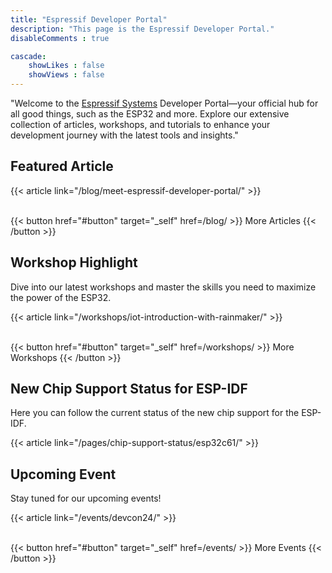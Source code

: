```yaml
---
title: "Espressif Developer Portal"
description: "This page is the Espressif Developer Portal."
disableComments : true

cascade:
    showLikes : false
    showViews : false
---
```


"Welcome to the [Espressif Systems](https://espressif.com/) Developer Portal—your official hub for all good things, such as the ESP32 and more. Explore our extensive collection of articles, workshops, and tutorials to enhance your development journey with the latest tools and insights."

## Featured Article

{{< article link="/blog/meet-espressif-developer-portal/" >}}

<br>
{{< button href="#button" target="_self" href=/blog/ >}}
More Articles
{{< /button >}}

## Workshop Highlight

Dive into our latest workshops and master the skills you need to maximize the power of the ESP32.

{{< article link="/workshops/iot-introduction-with-rainmaker/" >}}

<br>
{{< button href="#button" target="_self" href=/workshops/ >}}
More Workshops
{{< /button >}}

## New Chip Support Status for ESP-IDF

Here you can follow the current status of the new chip support for the ESP-IDF.

{{< article link="/pages/chip-support-status/esp32c61/" >}}

## Upcoming Event

Stay tuned for our upcoming events!

{{< article link="/events/devcon24/" >}}

<br>
{{< button href="#button" target="_self" href=/events/ >}}
More Events
{{< /button >}}
